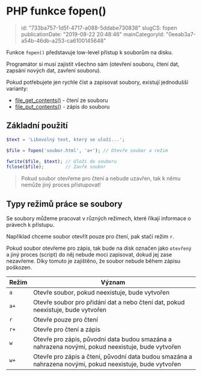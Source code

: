 PHP funkce fopen()
==================

> id: "733ba757-1d5f-4717-a088-5ddabe730838"
> slugCS: fopen
> publicationDate: "2019-08-22 20:48:46"
> mainCategoryId: "0eeab3a7-a54b-46db-a253-ca6100145648"

Funkce `fopen()` představuje low-level přístup k souborům na disku.

Programátor si musí zajistit všechno sám (otevření souboru, čtení dat, zapsání nových dat, zavření souboru).

Pokud potřebujete jen rychle číst a zapisovat soubory, existují jednodušší varianty:

- <a href="/file-get-contents">file_get_contents()</a> - čtení ze souboru
- <a href="/file-put-contents">file_put_contents()</a> - zápis do souboru

Základní použití
----------------

```php
$text = 'Libovolný text, který se uloží...';

$file = fopen('soubor.html', 'a+'); // Otevře soubor a režim

fwrite($file, $text); // Uloží do souboru
fclose($file);        // Zavře soubor
```

> Pokud soubor otevřeme pro čtení a nebude uzavřen, tak k němu nemůže jiný proces přistupovat!

Typy režimů práce se soubory
----------------------------

Se soubory můžeme pracovat v různých režimech, které říkají informace o právech k přístupu.

Například chceme soubor otevřít pouze pro čtení, pak stačí režim `r`.

Pokud soubor otevřeme pro zápis, tak bude na disk označen jako `otevřený` a jiný proces (script) do něj nebude moci zapisovat, dokud jej zase nezavřeme. Díky tomuto je zajištěno, že soubor nebude během zápisu poškozen.

| Režim | Význam |
|-------|--------|
| `a`   | Otevře soubor, pokud neexistuje, bude vytvořen |
| `a+`  | Otevře soubor pro přidání dat a nebo čtení dat, pokud neexistuje, bude vytvořen |
| `r`   | Otevře pouze pro čtení |
| `r+`  | Otevře pro čtení a zápis |
| `w`   | Otevře pro zápis, původní data budou smazána a nahrazena novými, pokud neexistuje, bude vytvořen |
| `w+`  | Otevře pro zápis a čtení, původní data budou smazána a nahrazena novými, pokud neexistuje, bude vytvořen |
